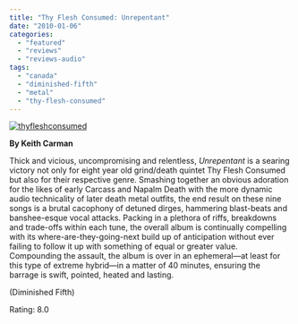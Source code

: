 ```yaml
---
title: "Thy Flesh Consumed: Unrepentant"
date: "2010-01-06"
categories: 
  - "featured"
  - "reviews"
  - "reviews-audio"
tags: 
  - "canada"
  - "diminished-fifth"
  - "metal"
  - "thy-flesh-consumed"
---
```


[![thyfleshconsumed](http://www.hellbound.ca/wp-content/uploads/2010/01/thyfleshconsumed.jpg "thyfleshconsumed")](http://www.hellbound.ca/wp-content/uploads/2010/01/thyfleshconsumed.jpg)

**By Keith Carman**

Thick and vicious, uncompromising and relentless, _Unrepentant_ is a searing victory not only for eight year old grind/death quintet Thy Flesh Consumed but also for their respective genre. Smashing together an obvious adoration for the likes of early Carcass and Napalm Death with the more dynamic audio technicality of later death metal outfits, the end result on these nine songs is a brutal cacophony of detuned dirges, hammering blast-beats and banshee-esque vocal attacks. Packing in a plethora of riffs, breakdowns and trade-offs within each tune, the overall album is continually compelling with its where-are-they-going-next build up of anticipation without ever failing to follow it up with something of equal or greater value. Compounding the assault, the album is over in an ephemeral—at least for this type of extreme hybrid—in a matter of 40 minutes, ensuring the barrage is swift, pointed, heated and lasting.

(Diminished Fifth)

Rating: 8.0
